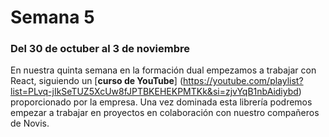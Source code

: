 # Semana 5
### Del 30 de octuber al 3 de noviembre

En nuestra quinta semana en la formación dual empezamos a trabajar con React, siguiendo un [<b>curso de YouTube</b>] (https://youtube.com/playlist?list=PLvq-jIkSeTUZ5XcUw8fJPTBKEHEKPMTKk&si=zjvYqB1nbAidiybd) proporcionado por la empresa. Una vez dominada esta librería podremos empezar a trabajar en proyectos en colaboración con nuestro compañeros de Novis.
